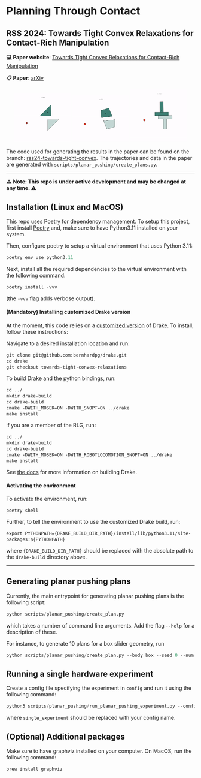 # Planning Through Contact

## RSS 2024: Towards Tight Convex Relaxations for Contact-Rich Manipulation

**💻 Paper website**: [Towards Tight Convex Relaxations for Contact-Rich Manipulation](https://bernhardgraesdal.com/rss24-towards-tight-convex-relaxations/)

**📋 Paper**: [arXiv](https://arxiv.org/pdf/2402.10312)

<p align="center">
  <img src="images/demo_triangle.gif" alt="Demo triangle" width="30%" />
  <img src="images/demo_convex4.gif" alt="Demo convex object" width="30%" />
  <img src="images/demo_tee.gif" alt="Demo T" width="30%" />
</p>

The code used for generating the results in the paper can be found on the branch: [rss24-towards-tight-convex](https://github.com/bernhardpg/planning-through-contact/tree/rss24-towards-tight-convex).
The trajectories and data in the paper are generated with `scripts/planar_pushing/create_plans.py`.

---

**⚠️ Note: This repo is under active development and may be changed at any time. ⚠️**

## Installation (Linux and MacOS)

This repo uses Poetry for dependency management. To setup this project, first
install [Poetry](https://python-poetry.org/docs/#installation) and, make sure
to have Python3.11 installed on your system.

Then, configure poetry to setup a virtual environment that uses Python 3.11:

```python
poetry env use python3.11
```

Next, install all the required dependencies to the virtual environment with the
following command:

```python
poetry install -vvv
```

(the `-vvv` flag adds verbose output).

#### (Mandatory) Installing customized Drake version

At the moment, this code relies on a
[customized version](https://github.com/bernhardpg/drake/tree/towards-tight-convex-relaxations)
of Drake. To install, follow these instructions:

Navigate to a desired installation location and run:

```console
git clone git@github.com:bernhardpg/drake.git
cd drake
git checkout towards-tight-convex-relaxations
```

To build Drake and the python bindings, run:

```console
cd ../
mkdir drake-build
cd drake-build
cmake -DWITH_MOSEK=ON -DWITH_SNOPT=ON ../drake
make install
```

if you are a member of the RLG, run:

```console
cd ../
mkdir drake-build
cd drake-build
cmake -DWITH_MOSEK=ON -DWITH_ROBOTLOCOMOTION_SNOPT=ON ../drake
make install
```

See [the docs](https://drake.mit.edu/from_source.html) for more information on building Drake.

#### Activating the environment

To activate the environment, run:

```console
poetry shell
```

Further, to tell the environment to use the customized Drake build, run:

```console
export PYTHONPATH={DRAKE_BUILD_DIR_PATH}/install/lib/python3.11/site-packages:${PYTHONPATH}
```

where `{DRAKE_BUILD_DIR_PATH}` should be replaced with the absolute path to the `drake-build` directory above.

---

## Generating planar pushing plans

Currently, the main entrypoint for generating planar pushing plans is the
following script:

```python
python scripts/planar_pushing/create_plan.py
```

which takes a number of command line arguments. Add the flag `--help` for a
description of these.

For instance, to generate 10 plans for a box slider geometry, run

```python
python scripts/planar_pushing/create_plan.py --body box --seed 0 --num 10
```

## Running a single hardware experiment

Create a config file specifying the experiment in `config` and run it using the
following command:

```python
python3 scripts/planar_pushing/run_planar_pushing_experiment.py --config-name single_experiment
```

where `single_experiment` should be replaced with your config name.

## (Optional) Additional packages

Make sure to have graphviz installed on your computer. On MacOS, run the following
command:

```python
brew install graphviz
```
